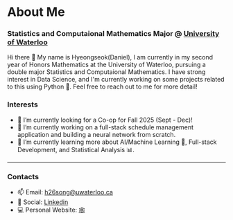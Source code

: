# About Me 
### Statistics and Computaional Mathematics Major @ <a href="https://uwaterloo.ca/future-students/mathematics">University of Waterloo </a> 

Hi there 👋 My name is Hyeongseok(Daniel), I am currently in my second year of Honors Mathematics at the University of Waterloo, pursuing a double major Statistics and Computaional Mathematics. I have strong interest in Data Science, and I'm currently working on some projects related to this using Python 🐍. Feel free to reach out to me for more detail!

### Interests
- 🤔 I’m currently looking for a Co-op for Fall 2025 (Sept - Dec)!
- 📅 I’m currently working on a full-stack schedule management application and building a neural network from scratch.
- 🌱 I’m currently learning more about AI/Machine Learning 🧠, Full-stack Development, and Statistical Analysis 📊.
---
### Contacts
- 📫 Email: h26song@uwaterloo.ca
- 💬 Social: <a href="https://www.linkedin.com/in/daniel-song0718//">Linkedin</a>
- 💻 Personal Website: <a href="https://dannyso05.github.io/portfolio/">🕸️</a>
